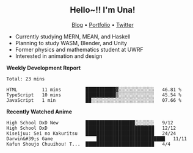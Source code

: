 <h2 align="center">
  Hello~!! I'm Una!
</h2>

<p align="center">
  <a href="https://anarchy.website/">Blog</a> &bull;
  <a href="https://una-ada.github.io/">Portfolio</a> &bull;
  <a href="https://twitter.com/unaxiii">Twitter</a>
</p>

- Currently studying MERN, MEAN, and Haskell
- Planning to study WASM, Blender, and Unity
- Former physics and mathematics student at UWRF
- Interested in animation and design

**Weekly Development Report**

<!--START_SECTION:waka-->
```text
Total: 23 mins

HTML         11 mins         ███████████▓░░░░░░░░░░░░░   46.81 % 
TypeScript   10 mins         ███████████▒░░░░░░░░░░░░░   45.54 % 
JavaScript   1 min           ██░░░░░░░░░░░░░░░░░░░░░░░   07.66 % 
```
<!--END_SECTION:waka-->

**Recently Watched Anime**

<!-- RECENT-ANIME:START -->

    High School DxD New          ██████████████████░░░░░░░   9/12
    High School DxD              █████████████████████████   12/12
    Kiseijuu: Sei no Kakuritsu   █████████████████████████   24/24
    Darwin&#39;s Game                █████████████████████████   11/11
    Kafun Shoujo Chuuihou! T...  █████████████████████████   4/4
<!-- RECENT-ANIME:END -->
